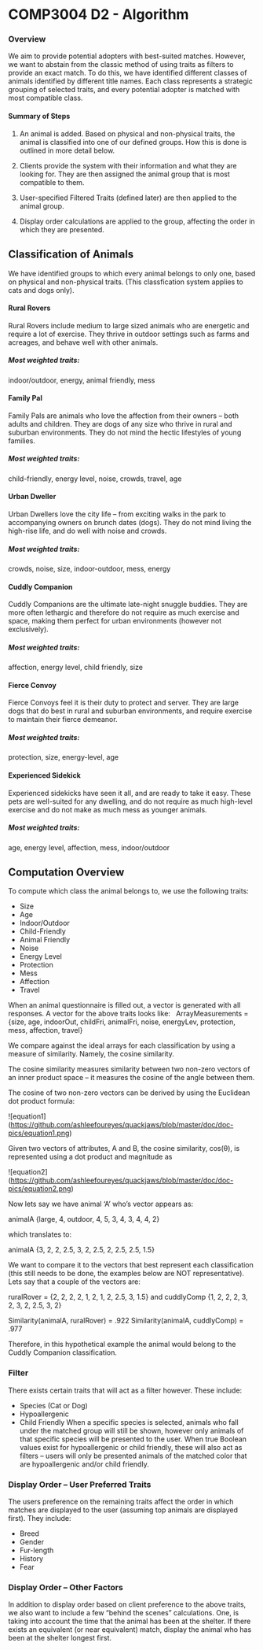 # COMP3004 D2 - Algorithm

### Overview
We aim to provide potential adopters with best-suited matches. However, we want to abstain from the classic method of using traits as filters to provide an exact match. To do this, we have identified different classes of animals identified by different title names. Each class represents a strategic grouping of selected traits, and every potential adopter is matched with most compatible class. 

#### Summary of Steps
1. An animal is added. Based on physical and non-physical traits, the animal is classified into one of our defined groups. How this is done is outlined in more detail below. 

2. Clients provide the system with their information and what they are looking for. They are then assigned the animal group that is most compatible to them.

3. User-specified Filtered Traits (defined later) are then applied to the animal group.

4. Display order calculations are applied to the group, affecting the order in which they are presented. 


## Classification of Animals 

We have identified groups to which every animal belongs to only one, based on physical and non-physical traits. (This classfication system applies to cats and dogs only).

#### Rural Rovers
Rural Rovers include medium to large sized animals who are energetic and require a lot of exercise. They thrive in outdoor settings such as farms and acreages, and behave well with other animals. 

##### Most weighted traits: 
indoor/outdoor, energy, animal friendly, mess

#### Family Pal
Family Pals are animals who love the affection from their owners – both adults and children. They are dogs of any size who thrive in rural and suburban environments. They do not mind the hectic lifestyles of young families.

##### Most weighted traits: 
child-friendly, energy level, noise, crowds, travel, age

#### Urban Dweller 
Urban Dwellers love the city life – from exciting walks in the park to accompanying owners on brunch dates (dogs). They do not mind living the high-rise life, and do well with noise and crowds. 

##### Most weighted traits: 
crowds, noise, size, indoor-outdoor, mess, energy

#### Cuddly Companion
Cuddly Companions are the ultimate late-night snuggle buddies. They are more often lethargic and therefore do not require as much exercise and space, making them perfect for urban environments (however not exclusively). 

##### Most weighted traits: 
affection, energy level, child friendly, size

#### Fierce Convoy
Fierce Convoys feel it is their duty to protect and server. They are large dogs that do best in rural and suburban environments, and require exercise to maintain their fierce demeanor.  

##### Most weighted traits: 
protection, size, energy-level, age

#### Experienced Sidekick
Experienced sidekicks have seen it all, and are ready to take it easy. These pets are well-suited for any dwelling, and do not require as much high-level exercise and do not make as much mess as younger animals. 

##### Most weighted traits: 
age, energy level, affection, mess, indoor/outdoor

## Computation Overview

To compute which class the animal belongs to, we use the following traits: 

-	Size
-	Age
-	Indoor/Outdoor
-	Child-Friendly
-	Animal Friendly
-	Noise
-	Energy Level
-	Protection
-	Mess
-	Affection
-	Travel

When an animal questionnaire is filled out, a vector is generated with all responses. A vector for the above traits looks like:  
ArrayMeasurements = 
{size, age, indoorOut, childFri, animalFri, noise, energyLev, protection, mess, affection, travel}

We compare against the ideal arrays for each classification by using a measure of similarity. Namely, the cosine similarity. 

The cosine similarity measures similarity between two non-zero vectors of an inner product space – it measures the cosine of the angle between them. 

The cosine of two non-zero vectors can be derived by using the Euclidean dot product formula:

![equation1]
(https://github.com/ashleefoureyes/quackjaws/blob/master/doc/doc-pics/equation1.png)

Given two vectors of attributes, A and B, the cosine similarity, cos(θ), is represented using a dot product and magnitude as

![equation2]
(https://github.com/ashleefoureyes/quackjaws/blob/master/doc/doc-pics/equation2.png)


Now lets say we have animal ‘A’ who’s vector appears as: 

animalA {large, 4, outdoor, 4, 5, 3, 4, 3, 4, 4, 2}

which translates to: 

animalA {3, 2, 2, 2.5, 3, 2, 2.5, 2, 2.5, 2.5, 1.5}

We want to compare it to the vectors that best represent each classification  (this still needs to be done, the examples below are NOT representative). Lets say that a couple of the vectors are:

ruralRover = {2, 2, 2, 2, 1, 2, 1, 2, 2.5, 3, 1.5} and 
cuddlyComp {1, 2, 2, 2, 3, 2, 3, 2, 2.5, 3, 2}

Similarity(animalA, ruralRover) = .922
Similarity(animalA, cuddlyComp) = .977

Therefore, in this hypothetical example the animal would belong to the Cuddly Companion classification. 

### Filter

There exists certain traits that will act as a filter however. These include: 
-	Species (Cat or Dog)
-	Hypoallergenic
-	Child Friendly 
When a specific species is selected, animals who fall under the matched group will still be shown, however only animals of that specific species will be presented to the user. When true Boolean values exist for hypoallergenic or child friendly, these will also act as filters – users will only be presented animals of the matched color that are hypoallergenic and/or child friendly. 


### Display Order – User Preferred Traits

The users preference on the remaining traits affect the order in which matches are displayed to the user (assuming top animals are displayed first). They include: 

-	Breed
-	Gender
-	Fur-length
-	History
-	Fear

### Display Order – Other Factors

In addition to display order based on client preference to the above traits, we also want to include a few “behind the scenes” calculations. One, is taking into account the time that the animal has been at the shelter. If there exists an equivalent (or near equivalent) match, display the animal who has been at the shelter longest first. 



